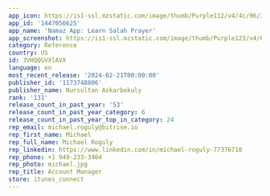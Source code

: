```yaml
---
app_icon: https://is1-ssl.mzstatic.com/image/thumb/Purple112/v4/4c/96/32/4c9632f6-d1e2-26d6-1c7d-3f74b90f423c/AppIcon-0-0-1x_U007emarketing-0-7-0-0-85-220.png/1024x1024bb.png
app_id: '1447056625'
app_name: 'Namaz App: Learn Salah Prayer'
app_screenshot: https://is1-ssl.mzstatic.com/image/thumb/Purple123/v4/65/9e/d4/659ed40b-5db4-832a-8571-de6ea4dc684b/pr_source.png/1242x2688bb.png
category: Reference
country: US
id: 3VHQQGVXlAVX
language: en
most_recent_release: '2024-02-21T00:00:00'
publisher_id: '1173748806'
publisher_name: Nursultan Askarbekuly
rank: '131'
release_count_in_past_year: '53'
release_count_in_past_year_category: 6
release_count_in_past_year_top_in_category: 24
rep_email: michael.roguly@bitrise.io
rep_first_name: Michael
rep_full_name: Michael Roguly
rep_linkedin: https://www.linkedin.com/in/michael-roguly-77376710
rep_phone: +1 949-233-3404
rep_photo: michael.jpg
rep_title: Account Manager
store: itunes_connect
---
```

